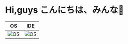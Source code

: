 
# Hi,guys こんにちは、みんな🍃





OS  |    IDE     | 
:---------: |       :---------: | 
 ![OS](https://img.shields.io/badge/Arch_Linux-1793D1?style=for-the-badge&logo=arch-linux&logoColor=white) |![OS](https://img.shields.io/badge/NeoVim-%2357A143.svg?&style=for-the-badge&logo=neovim&logoColor=white)|
 

